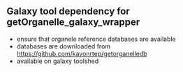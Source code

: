 ## Galaxy tool dependency for getOrganelle_galaxy_wrapper
- ensure that organele reference databases are available
- databases are downloaded from https://github.com/kavonrtep/getorganelledb
- available on galaxy toolshed